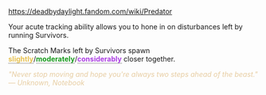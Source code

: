 https://deadbydaylight.fandom.com/wiki/Predator

<p>Your acute tracking ability allows you to hone in on disturbances left by running Survivors.
<p>The Scratch Marks  left by Survivors spawn <span class="clr" style="color: #e8c252;"><b><span class="rt-commentedText tooltip-value" style="border-bottom:1px dotted; border-color: #3c3c3c;" title="cf. Predator">slightly</span></b></span>/<span class="clr" style="color: #199b1e;"><b><span class="rt-commentedText tooltip-value" style="border-bottom:1px dotted; border-color: #3c3c3c;" title="cf. Predator">moderately</span></b></span>/<span class="clr" style="color: #ac3ee3;"><b><span class="rt-commentedText tooltip-value" style="border-bottom:1px dotted; border-color: #3c3c3c;" title="cf. Predator">considerably</span></b></span> closer together.
</p><p><i><span class="clr clr9" style="color: #e7cda2 ;">"Never stop moving and hope you're always two steps ahead of the beast." — Unknown, Notebook</span></i>
</p>
</p>